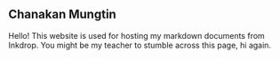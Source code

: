 ## Chanakan Mungtin

Hello! This website is used for hosting my markdown documents from Inkdrop. You might be my teacher to stumble across this page, hi again. 

